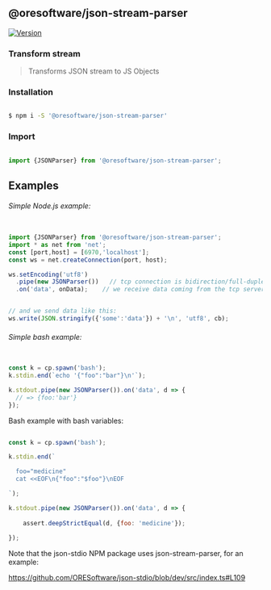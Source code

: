 
## @oresoftware/json-stream-parser

[![Version](https://img.shields.io/npm/v/@oresoftware/json-stream-parser.svg?colorB=green)](https://www.npmjs.com/package/@oresoftware/json-stream-parser)


### Transform stream

>
>  Transforms JSON stream to JS Objects
>

### Installation

```bash

$ npm i -S '@oresoftware/json-stream-parser'

```

### Import

```js

import {JSONParser} from '@oresoftware/json-stream-parser';

```


## Examples

###### Simple Node.js example:


```typescript

import {JSONParser} from '@oresoftware/json-stream-parser';
import * as net from 'net';
const [port,host] = [6970,'localhost'];
const ws = net.createConnection(port, host);

ws.setEncoding('utf8')
  .pipe(new JSONParser())   // tcp connection is bidirection/full-duplex .. we send JSON strings each way
  .on('data', onData);    // we receive data coming from the tcp server here


// and we send data like this:
ws.write(JSON.stringify({'some':'data'}) + '\n', 'utf8', cb);

```

###### Simple bash example:

```js

const k = cp.spawn('bash');
k.stdin.end(`echo '{"foo":"bar"}\n'`);

k.stdout.pipe(new JSONParser()).on('data', d => {
  // => {foo:'bar'}
});

```

Bash example with bash variables:

```js

const k = cp.spawn('bash');

k.stdin.end(`

  foo="medicine"
  cat <<EOF\n{"foo":"$foo"}\nEOF

`);

k.stdout.pipe(new JSONParser()).on('data', d => {
  
    assert.deepStrictEqual(d, {foo: 'medicine'});
  
});


```

Note that the json-stdio NPM package uses json-stream-parser, for an example:

https://github.com/ORESoftware/json-stdio/blob/dev/src/index.ts#L109
